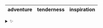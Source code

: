 | adventure | tenderness | inspiration |
| :-------: | :--------: | :---------: |

<details>
  <summary>✨</summary>
  These words are chosen at random each day. New words will appear here tomorrow morning.
</details>